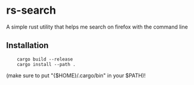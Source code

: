 # rs-search
A simple rust utility that helps me search on firefox with the command line
## Installation 
```
	cargo build --release
	cargo install --path .
```
(make sure to put "{$HOME}/.cargo/bin" in your $PATH)!
